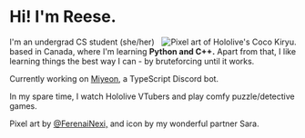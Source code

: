 # Hi! I'm Reese.
<img src="https://github.com/kiryu-coco/kiryu-coco/blob/master/coconew.png" alt="Pixel art of Hololive's Coco Kiryu." align="right"> I'm an undergrad CS student (she/her) based in Canada, where I'm learning <b>Python and C++.</b> Apart from that, I like learning things the best way I can - by bruteforcing until it works.

Currently working on <a href="https://github.com/kiryu-coco/miyeonie">Miyeon</a>, a TypeScript Discord bot.

In my spare time, I watch Hololive VTubers and play comfy puzzle/detective games.

Pixel art by <a href="https://twitter.com/FerenaiNexi/status/1266432689839632385">@FerenaiNexi,</a> and icon by my wonderful partner Sara.

